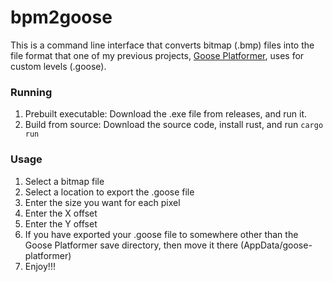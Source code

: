 # bpm2goose

This is a command line interface that converts bitmap (.bmp) files into the file format that one of my previous projects, [Goose Platformer](https://github.com/Nibbl-z/goose-platformer), uses for custom levels (.goose).

### Running

1. Prebuilt executable: Download the .exe file from releases, and run it.
2. Build from source: Download the source code, install rust, and run `cargo run` 

### Usage

1. Select a bitmap file
2. Select a location to export the .goose file
3. Enter the size you want for each pixel
4. Enter the X offset
5. Enter the Y offset
6. If you have exported your .goose file to somewhere other than the Goose Platformer save directory, then move it there (AppData/goose-platformer)
7. Enjoy!!!
